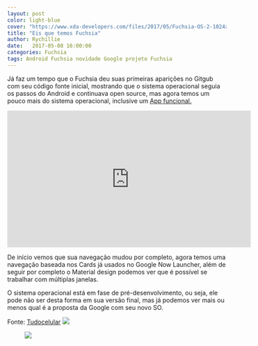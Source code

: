 ```yaml
---
layout: post
color: light-blue
cover: "https://www.xda-developers.com/files/2017/05/Fuchsia-OS-2-1024x683.png"
title: "Eis que temos Fuchsia"
author: Rychillie
date:   2017-05-08 16:00:00
categories: Fuchsia
tags: Android Fuchsia novidade Google projeto Fuchsia
---
```

Já faz um tempo que o Fuchsia deu suas primeiras aparições no Gitgub com seu código fonte inicial, mostrando que o sistema operacional seguia os passos do Android e continuava open source, mas agora temos um pouco mais do sistema operacional, inclusive um <a href="https://drive.google.com/file/d/0B_l-lZTiTlI7Vk0tRElJeDJkaWRjR1VnRkxiOXZFU1dYT0Vr/view">App funcional.</a>

<iframe width="560" height="315" src="https://www.youtube.com/embed/_7rRK4S9uk0" frameborder="0" allowfullscreen></iframe>

De início vemos que sua navegação mudou por completo, agora temos uma navegação baseada nos Cards já usados no Google Now Launcher, além de seguir por completo o Material design podemos ver que é possível se trabalhar com múltiplas janelas.

O sistema operacional está em fase de pré-desenvolvimento, ou seja, ele pode não ser desta forma em sua versão final, mas já podemos ver mais ou menos qual é a proposta da Google com seu novo SO.

<script async src="//pagead2.googlesyndication.com/pagead/js/adsbygoogle.js"></script>
<!-- Final_texto_okgnow -->
<ins class="adsbygoogle"
     style="display:block"
     data-ad-client="ca-pub-7837358846130941"
     data-ad-slot="9265933715"
     data-ad-format="auto"></ins>
<script>
(adsbygoogle = window.adsbygoogle || []).push({});
</script>


Fonte: <a href="http://www.tudocelular.com/android/noticias/n92791/youtube-mudanca-janela.html">Tudocelular</a>
<img src="http://i2.tudocdn.net/img/max_width1000/id240191_1.jpg">
<figure><img src="http://i2.tudocdn.net/img/max_width1000/id240191_1.jpg"></figure>
